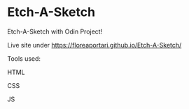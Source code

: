 # Etch-A-Sketch

Etch-A-Sketch with Odin Project!

Live site under https://floreaportari.github.io/Etch-A-Sketch/

Tools used:

HTML

CSS

JS
